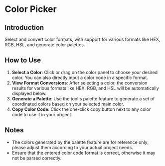 # Color Picker

## Introduction

Select and convert color formats, with support for various formats like HEX, RGB, HSL, and generate color palettes.

## How to Use

1.  **Select a Color**: Click or drag on the color panel to choose your desired color. You can also directly input a color code in a specific format.
2.  **View Format Conversions**: After selecting a color, the conversion results for various formats like HEX, RGB, and HSL will be automatically displayed below.
3.  **Generate a Palette**: Use the tool's palette feature to generate a set of coordinated colors based on your selected main color.
4.  **Copy Color Code**: Click the one-click copy button next to any color code to use it in your project.

## Notes

- The colors generated by the palette feature are for reference only; please adjust them according to your actual project needs.
- Ensure that the entered color code format is correct, otherwise it may not be parsed correctly.
